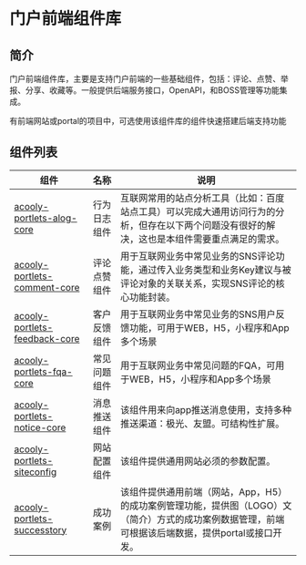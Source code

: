 门户前端组件库
=====

## 简介

门户前端组件库，主要是支持门户前端的一些基础组件，包括：评论、点赞、举报、分享、收藏等。一般提供后端服务接口，OpenAPI，和BOSS管理等功能集成。

有前端网站或portal的项目中，可选使用该组件库的组件快速搭建后端支持功能

## 组件列表


|组件 | 名称 | 说明 |
|---|---|---|
|[acooly-portlets-alog-core](./acooly-portlets-alog/acooly-portlets-alog-core/README.md)|行为日志组件|互联网常用的站点分析工具（比如：百度站点工具）可以完成大通用访问行为的分析，但存在以下两个问题没有很好的解决，这也是本组件需要重点满足的需求。|
|[acooly-portlets-comment-core](./acooly-portlets-comment/acooly-portlets-comment-core/README.md)|评论点赞组件|用于互联网业务中常见业务的SNS评论功能，通过传入业务类型和业务Key建议与被评论对象的关联关系，实现SNS评论的核心功能封装。|
|[acooly-portlets-feedback-core](./acooly-portlets-feedback/acooly-portlets-feedback-core/README.md)|客户反馈组件|用于互联网业务中常见业务的SNS用户反馈功能，可用于WEB，H5，小程序和App多个场景|
|[acooly-portlets-fqa-core](./acooly-portlets-fqa/acooly-portlets-fqa-core/README.md)|常见问题组件|用于互联网业务中常见问题的FQA，可用于WEB，H5，小程序和App多个场景|
|[acooly-portlets-notice-core](./acooly-portlets-notice/acooly-portlets-notice-core/README.md)|消息推送组件|该组件用来向app推送消息使用，支持多种推送渠道：极光、友盟。可结构性扩展。|
|[acooly-portlets-siteconfig](./acooly-portlets-siteconfig/README.md)|网站配置组件|该组件提供通用网站必须的参数配置。|
|[acooly-portlets-successtory](./acooly-portlets-successtory/README.md)|成功案例|该组件提供通用前端（网站，App，H5）的成功案例管理功能，提供图（LOGO）文（简介）方式的成功案例数据管理，前端可根据该后端数据，提供portal或接口开发。|

